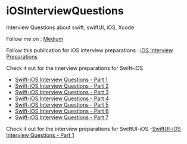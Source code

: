 # iOSInterviewQuestions
Interview Questions about swift, swiftUI, iOS, Xcode

Follow me on : [Medium](https://medium.com/@baljitKaurGoraya)

Follow this publication for iOS interview preparations : [iOS Interview Preparations](https://medium.com/swift-interview-preparations)

Check it out for the interview preparations for Swift-iOS
- [Swift-iOS Interview Questions - Part 1](https://medium.com/swift-interview-preparations/ios-interview-questions-part-1-29f1a48b9cbf)
- [Swift-iOS Interview Questions - Part 2](https://medium.com/swift-interview-preparations/ios-interview-questions-part-2-4e6903921d61)
- [Swift-iOS Interview Questions - Part 3](https://medium.com/swift-interview-preparations/ios-interview-questions-part-3-2804c5de9e52)
- [Swift-iOS Interview Questions - Part 4](https://medium.com/@baljitKaurGoraya/ios-interview-questions-part-4-daa9aa8f976d)
- [Swift-iOS Interview Questions - Part 5](https://medium.com/swift-interview-preparations/ios-interview-questions-part-5-87e88104beb0)
- [Swift-iOS Interview Questions - Part 6](https://medium.com/swift-interview-preparations/ios-interview-questions-part-6-88e23a810b78)
- [Swift-iOS Interview Questions - Part 7](https://medium.com/swift-interview-preparations/ios-interview-questions-part-7-86894abed8e8)



Check it out for the interview preparations for SwiftUI-iOS
-[SwiftUI-iOS Interview Questions - Part 1](https://medium.com/@baljitKaurGoraya/swiftui-ios-interview-preparations-part-1-1c3051505617)

